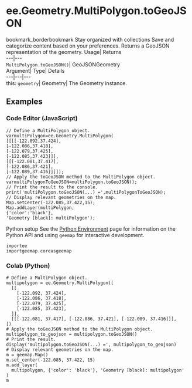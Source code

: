  
#  ee.Geometry.MultiPolygon.toGeoJSON 
bookmark_borderbookmark Stay organized with collections  Save and categorize content based on your preferences. 
Returns a GeoJSON representation of the geometry. 
Usage| Returns  
---|---  
`MultiPolygon.toGeoJSON()`| GeoJSONGeometry  
Argument| Type| Details  
---|---|---  
this: `geometry`| Geometry| The Geometry instance.  
## Examples
### Code Editor (JavaScript)
```
// Define a MultiPolygon object.
varmultiPolygon=ee.Geometry.MultiPolygon(
[[[[-122.092,37.424],
[-122.086,37.418],
[-122.079,37.425],
[-122.085,37.423]]],
[[[-122.081,37.417],
[-122.086,37.421],
[-122.089,37.416]]]]);
// Apply the toGeoJSON method to the MultiPolygon object.
varmultiPolygonToGeoJSON=multiPolygon.toGeoJSON();
// Print the result to the console.
print('multiPolygon.toGeoJSON(...) =',multiPolygonToGeoJSON);
// Display relevant geometries on the map.
Map.setCenter(-122.085,37.422,15);
Map.addLayer(multiPolygon,
{'color':'black'},
'Geometry [black]: multiPolygon');
```

Python setup
See the [ Python Environment](https://developers.google.com/earth-engine/guides/python_install) page for information on the Python API and using `geemap` for interactive development.
```
importee
importgeemap.coreasgeemap
```

### Colab (Python)
```
# Define a MultiPolygon object.
multipolygon = ee.Geometry.MultiPolygon([
  [[
    [-122.092, 37.424],
    [-122.086, 37.418],
    [-122.079, 37.425],
    [-122.085, 37.423],
  ]],
  [[[-122.081, 37.417], [-122.086, 37.421], [-122.089, 37.416]]],
])
# Apply the toGeoJSON method to the MultiPolygon object.
multipolygon_to_geojson = multipolygon.toGeoJSON()
# Print the result.
display('multipolygon.toGeoJSON(...) =', multipolygon_to_geojson)
# Display relevant geometries on the map.
m = geemap.Map()
m.set_center(-122.085, 37.422, 15)
m.add_layer(
  multipolygon, {'color': 'black'}, 'Geometry [black]: multipolygon'
)
m
```

